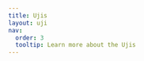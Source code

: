 ```yaml
---
title: Ujis
layout: uji
nav:
  order: 3
  tooltip: Learn more about the Ujis
---
```


<!-- {% include uji.html %} -->